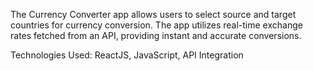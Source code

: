 The Currency Converter app allows users to select source and target countries for currency conversion. The app utilizes real-time exchange rates fetched from an API, providing instant and accurate conversions.

Technologies Used: ReactJS, JavaScript, API Integration
